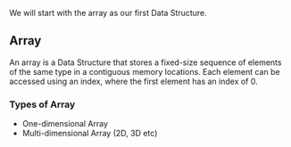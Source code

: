 We will start with the array as our first Data Structure.<br>
## Array
An array is a Data Structure that stores a fixed-size sequence of elements of the same type in a contiguous memory locations. Each element can be accessed using an index, where the first element has an index of 0.

### Types of Array
- One-dimensional Array
- Multi-dimensional Array (2D, 3D etc)
